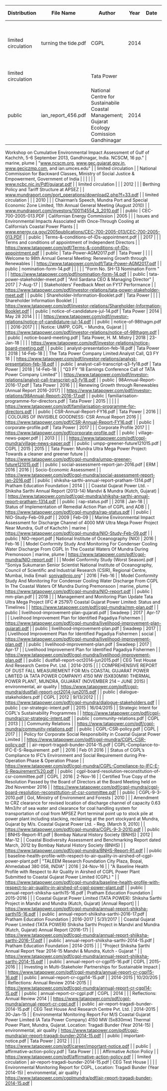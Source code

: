 |	Distribution	|	File Name	|	Author	|	Year	|	Date	|	Article Title	|	Publication Title	|	tags	|	URL	|
|	 ---	|	 ---	|	 ---	|	 ---	|	 ---	|	 ---	|	 ---	|	 ---	|	 ---	|
|	limited circulation	|	turning the tide.pdf	|	CGPL	|	2014	|		|		|	Turning the Tide: Molding the Lives of Fishermen on the Coastal Belt of Kutch, Gujarat	|	stakeholder engagement	|	www.tatapower.com/cgpl-mundra/pdf/turning-tide.pdf	|
|	limited circulation	|		|	Tata Power	|		|		|		|		|		|	www.tatapower.com/cgpl-mundra/pdf/dialogue-stakeholders.pdf	|
|	public	|	ian_report_456.pdf	|	National Centre for Sustainabile Coastal Management; Gujarat Ecology Comission Gandhinagar	|	2014	|		|		|	"Gulf of Kachchh. A Framework for the Cumulative Environmental Impact Assessment.
Workshop on Cumulative Environmental Impact Assessment of Gulf of Kachchh, 5-6 September 2013,
Gandhinagar, India. NCSCM, 16 pp."	|	marine, plume	|	"www.ncscm.org, www.gec.gujarat.gov.in, www.geciczmp.com,
and ian.umces.edu"	|
|	limited circulation	|		|	National Commission for Backward Classes, Ministry of Social Justice & Empowerment, Government of India	|		|		|		|		|		|	www.ncbc.nic.in/Pdf/gujarat.pdf	|
|	limited circulation	|		|		|	2012	|		|		|	Berthing Policy and Tariff Structure at APSEZ	|		|	www.mundraport.com/port_operations/download2.php?f=33.pdf	|
|	limited circulation	|		|		|	2010	|		|		|	Chairman’s Speech, Mundra Port and Special Economic Zone Limited, 11th Annual General Meeting (August 2010)	|		|	www.mundraport.com/investors/100114554_3_2010.pdf	|
|	public	|	CEC-700-2005-013.PDF	|	Californian Energy Commission	|	2005	|		|		|	Issues and Environmental Impacts Associated with Once-Through Cooling at California’s Coastal Power Plants	|		|	www.energy.ca.gov/2005publications/CEC-700-2005-013/CEC-700-2005-013.PDF	|
|	public	|	Terms-&-conditions-of-IDs-appointment.pdf	|		|	2017	|		|		|	Terms and conditions of appointment of Independent Directors	|		|	https://www.tatapower.com/pdf/Terms-&-conditions-of-IDs-appointment.pdf	|
|	public	|	Tata-Power-AGM2017.pdf	|	Tata Power	|		|		|		|	Welcome to 98th Annual General Meeting: Renewing Growth through Renewables	|		|	https://www.tatapower.com/pdf/Tata-Power-AGM2017.pdf	|
|	public	|	nomination-form-14.pdf	|		|		|		|		|	"Form No. SH-13 Nomination Form
"	|		|	https://www.tatapower.com/pdf/nomination-form-14.pdf	|
|	public	|	tata-power-stakeholder-meet.pdf	|	"Anil Sardana
CEO & Managing Director"	|	2017	|	7-Aug-17	|		|	Stakeholders’ Feedback Meet on FY17 Performance	|		|	https://www.tatapower.com/pdf/investor-relations/tata-power-stakeholder-meet.pdf	|
|	public	|	Shareholder-Information-Booklet.pdf	|	Tata Power	|		|		|		|	Shareholder Information Booklet	|		|	https://www.tatapower.com/pdf/investor-relations/Shareholder-Information-Booklet.pdf	|
|	public	|	notice-of-candidature-jul-14.pdf	|	Tata Power	|	2014	|	May 28 2014	|		|		|		|	https://www.tatapower.com/pdf/investor-relations/notice-of-candidature-jul-14.pdf	|
|	public	|	notice-of-98thagm.pdf	|		|	2016-2017	|		|		|	Notice: UMPP, CGPL - Mundra, Gujarat	|		|	https://www.tatapower.com/pdf/investor-relations/notice-of-98thagm.pdf	|
|	public	|	notice-board-meeting.pdf	|	Tata Power, H. M. Mistry	|	2018	|	23-Jan-18	|		|		|		|	https://www.tatapower.com/pdf/investor-relations/notice-board-meeting.pdf	|
|	public	|	analyst-presentation-feb-18.pdf	|	Tata Power	|	2018	|	14-Feb-18	|		|	The Tata Power Company Limited:Analyst Call, Q3 FY 18	|		|	https://www.tatapower.com/pdf/investor-relations/analyst-presentation-feb-18.pdf	|
|	public	|	analyst-call-transcript-q3-fy18.pdf	|	Tata Power	|	2018	|	14-Feb-18	|		|	“Q3 FY ‘18 Earnings Conference Call of TATA Power Company Limited”	|		|	https://www.tatapower.com/pdf/investor-relations/analyst-call-transcript-q3-fy18.pdf	|
|	public	|	98Annual-Report-2016-17.pdf	|	Tata Power	|	2016	|		|		|	Renewing Growth through Renewables [Annual Report 2016-2017]	|		|	https://www.tatapower.com/pdf/investor-relations/98Annual-Report-2016-17.pdf	|
|	public	|	familiarisation-programme-for-directors.pdf	|	Tata Power	|	2015	|		|		|		|		|	https://www.tatapower.com/pdf/familiarisation-programme-for-directors.pdf	|
|	public	|	CSR-Annual-Report-FY16.pdf	|	Tata Power	|	2016	|		|		|	COLOURS OF INVISIBLE GOODNESS: CSR Annual Report 2016	|		|	https://www.tatapower.com/pdf/CSR-Annual-Report-FY16.pdf	|
|	public	|	corporate-profile.pdf	|	Tata Power	|	2017	|		|		|	Corporate Profile 2017	|		|	https://www.tatapower.com/pdf/corporate-profile.pdf	|
|	public	|	village-news-paper.pdf	|		|	2013	|		|		|		|		|	https://www.tatapower.com/pdf/cgpl-mundra/village-news-paper.pdf	|
|	public	|	umpp-greener-future121015.pdf	|	CGPL	|	2015	|	2015	|		|	Tata Power: Mundra Ultra Mega Power Project: Towards a cleaner and greener future	|		|	https://www.tatapower.com/pdf/cgpl-mundra/umpp-greener-future121015.pdf	|
|	public	|	social-assessment-report-jan-2016.pdf	|	ERM	|	2016	|	2016	|		|	Socio-Economic Assessment	|		|	https://www.tatapower.com/pdf/cgpl-mundra/social-assessment-report-jan-2016.pdf	|
|	public	|	shiksha-sarthi-annual-report-pratham-1314.pdf	|	Pratham Education Foundation	|	2014	|		|		|	Coastal Gujarat Power Ltd. - Shiksha Sarthi Annual Report (2013-14) Mandvi & Mundra (Kutch, Gujarat)	|		|	https://www.tatapower.com/pdf/cgpl-mundra/shiksha-sarthi-annual-report-pratham-1314.pdf	|
|	public	|	rap-status.pdf	|		|	2018	|	Jan-18	|		|	Status of Implementation of Remedial Action Plan of CGPL and ADB	|		|	https://www.tatapower.com/pdf/cgpl-mundra/rap-status.pdf	|
|	public	|	NIO-Study-Feb-09.pdf	|		|	2009	|	Feb-09	|		|	Marine Environmental Impact Assessment for Discharge Channel of 4000 MW Ultra Mega Power Project Near Mundra, Gulf of Kachchh 	|	marine	|	https://www.tatapower.com/pdf/cgpl-mundra/NIO-Study-Feb-09.pdf	|
|	public	|	NIO-report.pdf	|	National Institute of Oceanography (NIO)	|	2016	|	Feb-16	|		|	Model Conformity Study And Monitoring For Condenser Cooling Water Discharge From CGPL In The Coastal Waters Of Mundra During Premonsoon	|	marine, plume	|	https://www.tatapower.com/pdf/cgpl-mundra/NIO-report.pdf	|
|		|	Model Conformity Study (Worst Season).pdf	|	"Soniya Sukumaran
Senior Scientist
National Institute of Oceanography,
Council of Scientific and Industrial Research (CSIR),
Regional Centre, Mumbai, India
Email: soniya@nio.org"	|	2016	|	Feb-16	|		|	Model Conformity Study And Monitoring For Condenser Cooling Water Discharge From CGPL In The Coastal Waters Of Mundra During Premonsoon	|	marine, plume	|	https://www.tatapower.com/pdf/cgpl-mundra/NIO-report.pdf	|
|	public	|	mm-plan.pdf	|		|	2018	|		|		|	Management and Monitoring Plan Update Tata Ultra Mega Project (IFC # 25797) Coastal Gujarat Power Limited: Status and Timelines	|		|	https://www.tatapower.com/pdf/cgpl-mundra/mm-plan.pdf	|
|	public	|	livelihood-improvement-plan-gujarati.pdf	|	Swadeep	|	2017	|	Apr-17	|		|	Livelihood Improvement Plan for Identified Pagadiya Fishermen	|		|	https://www.tatapower.com/pdf/cgpl-mundra/livelihood-improvement-plan-gujarati.pdf	|
|	public	|	livelihood-improvement-plan.pdf	|	Swadeep	|	2017	|		|		|	Livelihood Improvement Plan for Identified Pagadiya Fishermen	|	social	|	https://www.tatapower.com/pdf/cgpl-mundra/livelihood-improvement-plan.pdf	|
|	public	|	livelihood-improvement-plan.pdf	|	Swadeep	|	2017	|	Apr-17	|		|	Livelihood Improvement Plan for Identified Pagadiya Fishermen	|		|	https://www.tatapower.com/pdf/cgpl-mundra/livelihood-improvement-plan.pdf	|
|	public	|	dustfall-report-oct2014-jun2015.pdf	|	CEG Test House And Research Centre Pvt. Ltd.	|	2014-2015	|		|		|	COMPREHENSIVE REPORT OF DUST FALL MEASUREMENT FOR M/s COASTAL GUJARAT POWER LIMITED (A TATA POWER COMPANY) 4150 MW (5X830MW) THERMAL POWER PLANT, MUNDRA, GUJARAT (NOVEMBER 214 – JUNE 2015)	|	environmental, air quality	|	https://www.tatapower.com/pdf/cgpl-mundra/dustfall-report-oct2014-jun2015.pdf	|
|	public	|	dialogue-stakeholders.pdf	|	CGPL	|	2012	|	9/13/2012	|		|		|		|	https://www.tatapower.com/pdf/cgpl-mundra/dialogue-stakeholders.pdf	|
|	public	|	csr-strategic-intent.pdf	|		|	2015	|	16/04/2015	|		|	Strategic Intent for CGPL's Sustainability Programmes	|		|	https://www.tatapower.com/pdf/cgpl-mundra/csr-strategic-intent.pdf	|
|	public	|	community-relations.pdf	|	CGPL	|	2013	|		|		|	Community Relations	|		|	https://www.tatapower.com/pdf/cgpl-mundra/community-relations.pdf	|
|	public	|	CGPL-CSR-policy.pdf	|	CGPL	|	2017	|		|		|	Policy for Corporate Social Responsibility in Coastal Gujarat Power Limited	|		|	https://www.tatapower.com/pdf/cgpl-mundra/CGPL-CSR-policy.pdf	|
|	air-report-tragadi-bunder-2014-15.pdf	|	CGPL-Compliance-to-IFC-E-S-Requirement .pdf	|		|	2016	|	Feb 01 2016	|		|	Status of CGPL’s Compliance to IFC’s Environment and Social Requirement during Pre-Operation Phase & Operation Phase	|		|	https://www.tatapower.com/pdf/cgpl-mundra/CGPL-Compliance-to-IFC-E-S-Requirement%20.pdf	|
|	public	|	cgpl-board-resolution-reconstitution-of-csr-committee.pdf	|	CGPL	|	2016	|	2-Nov-16	|		|	Certified True Copy of the Resolution Passed by the Board of Directors at the Board Meeting held on 2bd November 2016	|		|	https://www.tatapower.com/pdf/cgpl-mundra/cgpl-board-resolution-reconstitution-of-csr-committee.pdf	|
|	public	|	CGPL-9-3-2010.pdf	|	GoI, Ministry of Environment and Forests	|	2010	|		|		|	Amendment to CRZ clearance for revised location of discharge channel of capacity 0.63 Mm3/hr of sea water and clearance for coal handling system for transportation of coal from MPSEZ Port terminal point up to stock pile at power plant including stacking, reclaiming at the port stockyard at Mundra, Gujarat by M/s. Coastal Gujarat Power Ltd. - Reg. [March 9, 2010]	|		|	https://www.tatapower.com/pdf/cgpl-mundra/CGPL-9-3-2010.pdf	|
|	public	|	BNHS-Report-R1.pdf	|	Bombay Natural History Society (BNHS)	|	2012	|	Mar-12	|		|	Coastal Biodiversity Assessment and Benchmarking Report dated March, 2012 by Bombay Natural History Society (BNHS)	|		|	https://www.tatapower.com/pdf/cgpl-mundra/BNHS-Report-R1.pdf	|
|	public	|	baseline-health-profile-with-respect-to-air-quality-in-airshed-of-cgpl-power-plant.pdf	|	"TALEEM Research Foundation
City Plaza, Bopal, Ahmedabad 380 058, INDIA"	|	2016	|	24-Nov-16	|		|	"A Baseline Health Profile with Respect to Air Quality in
Airshed of CGPL Power Plant Submitted to Coastal Gujarat Power Limited (CGPL)
"	|		|	https://www.tatapower.com/pdf/cgpl-mundra/baseline-health-profile-with-respect-to-air-quality-in-airshed-of-cgpl-power-plant.pdf	|
|	public	|	annual-report-shiksha-sarthi15-16.pdf	|	Pratham Education Foundation	|	2015-2016	|		|		|	Coastal Gujarat Power Limited (TATA POWER): Shiksha Sarthi Project in Mandvi and Mundra (Kutch, Gujarat) [Annual Report]	|		|	https://www.tatapower.com/pdf/cgpl-mundra/annual-report-shiksha-sarthi15-16.pdf	|
|	public	|	annual-report-shiiksha-sarthi-2016-17.pdf	|	Pratham Education Foundation	|	2016-2017	|	5/31/2017	|		|	Coastal Gujarat Power Limited (TATA POWER) Shiksha Sarthi Project in Mandvi and Mundra (Kutch, Gujarat) Annual Report (2016-17)	|		|	https://www.tatapower.com/pdf/cgpl-mundra/annual-report-shiiksha-sarthi-2016-17.pdf	|
|	public	|	annual-report-shiiksha-sarthi-2014-15.pdf	|	Pratham Education Foundation	|	2014-2015	|		|		|	"Project Shiksha Sarthi Annual Report Year 2014-15 Mandvi & Mundra, Kutch - Gujarat
"	|		|	https://www.tatapower.com/pdf/cgpl-mundra/annual-report-shiiksha-sarthi-2014-15.pdf	|
|	public	|	annual-report-cr-cgpl15-16.pdf	|	CGPL	|	2015-2016	|		|		|	Investing in Multi-Stakeholer Partnerships for Sustainable Impact	|		|	https://www.tatapower.com/pdf/cgpl-mundra/annual-report-cr-cgpl15-16.pdf	|
|	public	|	annual-report-cr-cgpl14-15.pdf	|		|	2014-2015	|	10/20/205	|		|	Reflections: Annual Review 2014-2015	|		|	https://www.tatapower.com/pdf/cgpl-mundra/annual-report-cr-cgpl14-15.pdf	|
|	public	|	annual-report-cr-cgpl.pdf	|	CGPL	|	2014	|		|		|	Reflections: Annual Review 2014	|		|	https://www.tatapower.com/pdf/cgpl-mundra/annual-report-cr-cgpl.pdf	|
|	public	|	air-report-tragadi-bunder-2014-15.pdf	|	CEG Test House And Research Centre Pvt. Ltd.	|	2014-2015	|	30-Jan-15	|		|	Environmental Monitoring Report For M/S Coastal Gujarat Power Limited (A Tata Power Company) 4150 MW (5x830mw) Thermal Power Plant, Mundra, Gujarat. Location: Tragadi Bunder (Year 2014-15)	|	environmental, air quality	|	https://www.tatapower.com/pdf/cgpl-mundra/air-report-tragadi-bunder-2014-15.pdf	|
|	public	|	important-notice.pdf	|	Tata Power	|	2012	|		|		|		|		|	https://www.tatapower.com/pdf/career/important-notice.pdf	|
|	public	|	affirmative-action-policy.pdf	|	Tata Power	|		|		|		|	Affirmative Action Policy	|		|	https://www.tatapower.com/pdf/affirmative-action-policy.pdf	|
|	limited circulation	|	air-report-tragadi-bunder-2014-15.pdf	|	CEG Test House	|		|		|		|	Environmental Monitoring Report for CGPL, Location: Tragadi Bunder (Year 2014-15)	|	environmental, air quality	|	https://www.tatapower.com/cgplmundra/pdf/air-report-tragadi-bunder-2014-15.pdf	|
